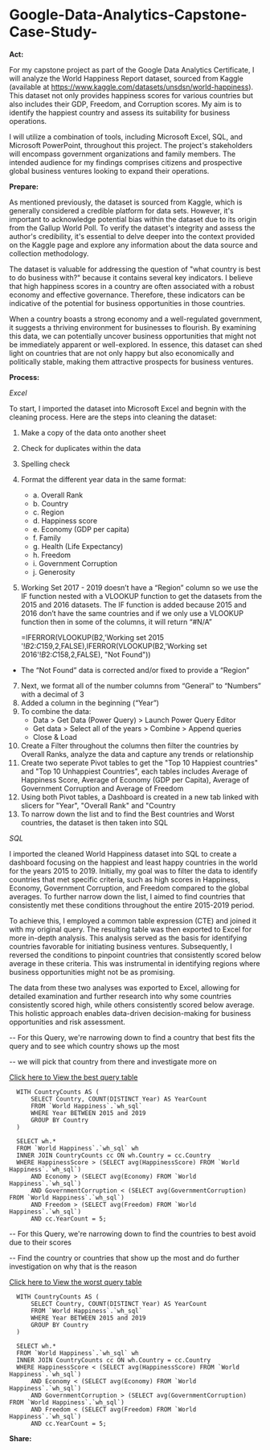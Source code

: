 # Google-Data-Analytics-Capstone-Case-Study-

**Act:**

For my capstone project as part of the Google Data Analytics Certificate, I will analyze the World Happiness Report dataset, sourced from Kaggle (available at https://www.kaggle.com/datasets/unsdsn/world-happiness). This dataset not only provides happiness scores for various countries but also includes their GDP, Freedom, and Corruption scores. My aim is to identify the happiest country and assess its suitability for business operations.

I will utilize a combination of tools, including Microsoft Excel, SQL, and Microsoft PowerPoint, throughout this project. The project's stakeholders will encompass government organizations and family members. The intended audience for my findings comprises citizens and prospective global business ventures looking to expand their operations.


**Prepare:**

As mentioned previously, the dataset is sourced from Kaggle, which is generally considered a credible platform for data sets. However, it's important to acknowledge potential bias within the dataset due to its origin from the Gallup World Poll. To verify the dataset's integrity and assess the author's credibility, it's essential to delve deeper into the context provided on the Kaggle page and explore any information about the data source and collection methodology.

The dataset is valuable for addressing the question of "what country is best to do business with?" because it contains several key indicators. I believe that high happiness scores in a country are often associated with a robust economy and effective governance. Therefore, these indicators can be indicative of the potential for business opportunities in those countries.

When a country boasts a strong economy and a well-regulated government, it suggests a thriving environment for businesses to flourish. By examining this data, we can potentially uncover business opportunities that might not be immediately apparent or well-explored. In essence, this dataset can shed light on countries that are not only happy but also economically and politically stable, making them attractive prospects for business ventures.


**Process:**

*Excel*

To start, I imported the dataset into Microsoft Excel and begnin with the cleaning process. Here are the steps into cleaning the dataset:
   1. Make a copy of the data onto another sheet
   2. Check for duplicates within the data 
   3. Spelling check
   4. Format the different year data in the same format:
      - a. Overall Rank
      - b. Country
      - c. Region
      - d. Happiness score
      - e. Economy (GDP per capita)
      - f. Family 
      - g. Health (Life Expectancy)
      - h. Freedom
      - i. Government Corruption
      - j. Generosity

   5. Working Set 2017 - 2019 doesn’t have a “Region” column so we use the IF function nested with a VLOOKUP function to get the datasets from the 2015 and 2016       datasets. The IF function is added because 2015 and 2016 don’t have the same countries and if we only use a VLOOKUP function then in some of the columns, it       will return “#N/A”

         =IFERROR(VLOOKUP(B2,'Working set 2015 '!$B$2:$C$159,2,FALSE),IFERROR(VLOOKUP(B2,'Working set 2016'!$B$2:$C$158,2,FALSE), "Not Found"))
   
   - The “Not Found” data is corrected and/or fixed to provide a “Region” 

   7. Next, we format all of the number columns from “General” to “Numbers” with a decimal of 3
   8. Added a column in the beginning (“Year”)
   9. To combine the data:
      -  Data > Get Data (Power Query) > Launch Power Query Editor 
      -  Get data > Select all of the years > Combine > Append queries 
      -  Close & Load
   10. Create a Filter throughout the columns then filter the countries by Overall Ranks, analyze the data and capture any trends or relationship
   11. Create two seperate Pivot tables to get the "Top 10 Happiest countries" and "Top 10 Unhappiest Countries", each tables includes Average of Happiness Score,    Average of Economy (GDP per Capita), Average of Government Corruption and Average of Freedom
   12. Using both Pivot tables, a Dashboard is created in a new tab linked with slicers for "Year", "Overall Rank" and "Country
   13. To narrow down the list and to find the Best countries and Worst countries, the dataset is then taken into SQL

*SQL*

I imported the cleaned World Happiness dataset into SQL to create a dashboard focusing on the happiest and least happy countries in the world for the years 2015 to 2019. Initially, my goal was to filter the data to identify countries that met specific criteria, such as high scores in Happiness, Economy, Government Corruption, and Freedom compared to the global averages. To further narrow down the list, I aimed to find countries that consistently met these conditions throughout the entire 2015-2019 period.

To achieve this, I employed a common table expression (CTE) and joined it with my original query. The resulting table was then exported to Excel for more in-depth analysis. This analysis served as the basis for identifying countries favorable for initiating business ventures.
Subsequently, I reversed the conditions to pinpoint countries that consistently scored below average in these criteria. This was instrumental in identifying regions where business opportunities might not be as promising.

The data from these two analyses was exported to Excel, allowing for detailed examination and further research into why some countries consistently scored high, while others consistently scored below average. This holistic approach enables data-driven decision-making for business opportunities and risk assessment.

   -- For this Query, we're narrowing down to find a country that best fits the query and to see which country shows       up the most 
   
   -- we will pick that country from there and investigate more on

   <a href="Best countries.csv">Click here to View the best query table</a> 

      WITH CountryCounts AS (
          SELECT Country, COUNT(DISTINCT Year) AS YearCount
          FROM `World Happiness`.`wh_sql`
          WHERE Year BETWEEN 2015 and 2019
          GROUP BY Country
      )

      SELECT wh.*
      FROM `World Happiness`.`wh_sql` wh
      INNER JOIN CountryCounts cc ON wh.Country = cc.Country
      WHERE HappinessScore > (SELECT avg(HappinessScore) FROM `World Happiness`.`wh_sql`)
          AND Economy > (SELECT avg(Economy) FROM `World Happiness`.`wh_sql`)
          AND GovernmentCorruption < (SELECT avg(GovernmentCorruption) FROM `World Happiness`.`wh_sql`)
          AND Freedom > (SELECT avg(Freedom) FROM `World Happiness`.`wh_sql`)
          AND cc.YearCount = 5;  
          
   -- For this Query, we're narrowing down to find the countries to best avoid due to their scores 
   
   -- Find the country or countries that show up the most and do further investigation on why that is the reason 

   <a href="Worst countries.csv">Click here to View the worst query table</a>

      WITH CountryCounts AS (
          SELECT Country, COUNT(DISTINCT Year) AS YearCount
          FROM `World Happiness`.`wh_sql`
          WHERE Year BETWEEN 2015 and 2019
          GROUP BY Country
      )

      SELECT wh.*
      FROM `World Happiness`.`wh_sql` wh
      INNER JOIN CountryCounts cc ON wh.Country = cc.Country
      WHERE HappinessScore < (SELECT avg(HappinessScore) FROM `World Happiness`.`wh_sql`)
          AND Economy < (SELECT avg(Economy) FROM `World Happiness`.`wh_sql`)
          AND GovernmentCorruption > (SELECT avg(GovernmentCorruption) FROM `World Happiness`.`wh_sql`)
          AND Freedom < (SELECT avg(Freedom) FROM `World Happiness`.`wh_sql`)
          AND cc.YearCount = 5;  


**Share:** 



